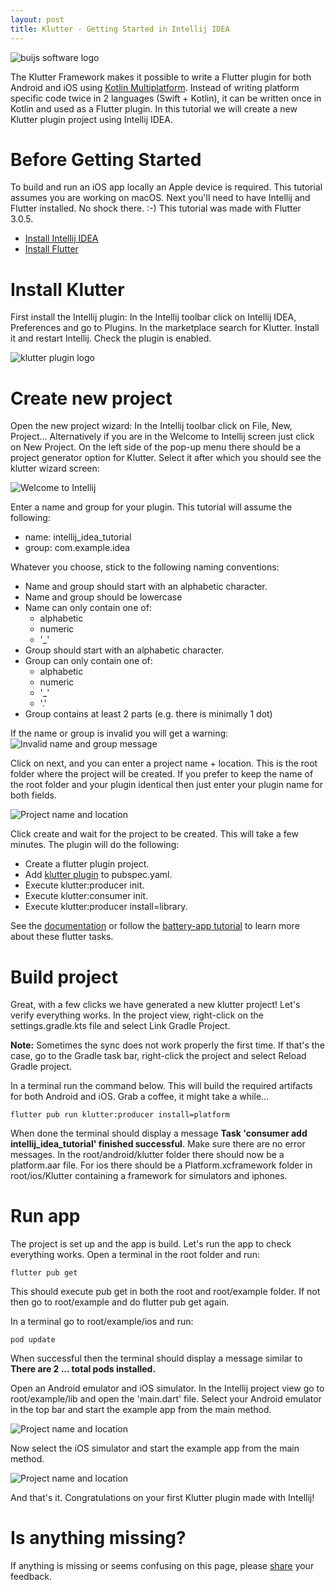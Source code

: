 ```yaml
---  
layout: post  
title: Klutter - Getting Started in Intellij IDEA
---  
```


<img src="https://github.com/buijs-dev/klutter/blob/develop/.github/assets/metadata/icon/klutter_logo.png?raw=true" alt="buijs software logo" />


The Klutter Framework makes it possible to write a Flutter plugin for both Android
and iOS using [Kotlin Multiplatform](https://kotlinlang.org/docs/multiplatform.html).
Instead of writing platform specific code twice in 2 languages (Swift + Kotlin),
it can be written once in Kotlin and used as a Flutter plugin. In this tutorial
we will create a new Klutter plugin project using Intellij IDEA.

# Before Getting Started
To build and run an iOS app locally an Apple device is required. This tutorial
assumes you are working on macOS. Next you'll need to have Intellij and Flutter installed. 
No shock there. :-) This tutorial was made with Flutter 3.0.5.
- [Install Intellij IDEA](https://www.jetbrains.com/help/idea/installation-guide.html)
- [Install Flutter](https://docs.flutter.dev/get-started/install/macos) 

# Install Klutter
First install the Intellij plugin: In the Intellij toolbar click on 
Intellij IDEA, Preferences and go to Plugins. In the marketplace search for Klutter.
Install it and restart Intellij. Check the plugin is enabled.

<img src="/Users/buijs/repos/buijsdevsite/images/klutter_3_img_0.png" alt="klutter plugin logo" />

# Create new project
Open the new project wizard: In the Intellij toolbar click on File, New, Project... 
Alternatively if you are in the Welcome to Intellij screen just click on New Project.
On the left side of the pop-up menu there should be a project generator option for Klutter.
Select it after which you should see the klutter wizard screen:

<img src="/Users/buijs/repos/buijsdevsite/images/klutter_3_img_1.png" alt="Welcome to Intellij" />

Enter a name and group for your plugin. This tutorial will assume the following:
- name: intellij_idea_tutorial
- group: com.example.idea

Whatever you choose, stick to the following naming conventions:
* Name and group should start with an alphabetic character.
* Name and group should be lowercase
* Name can only contain one of:
  * alphabetic
  * numeric
  * '_'
* Group should start with an alphabetic character.
* Group can only contain one of:
  * alphabetic
  * numeric
  * '_'
  * '.'
* Group contains at least 2 parts (e.g. there is minimally 1 dot)

If the name or group is invalid you will get a warning:</br>
<img src="/Users/buijs/repos/buijsdevsite/images/klutter_3_img_2.png" alt="Invalid name and group message" />

Click on next, and you can enter a project name + location. This is the root folder
where the project will be created. If you prefer to keep the name of the root folder
and your plugin identical then just enter your plugin name for both fields.

<img src="/Users/buijs/repos/buijsdevsite/images/klutter_3_img_3.png" alt="Project name and location" />

Click create and wait for the project to be created. This will take a few minutes. The plugin
will do the following:
- Create a flutter plugin project.
- Add [klutter plugin](https://pub.dev/packages/klutter) to pubspec.yaml.
- Execute klutter:producer init.
- Execute klutter:consumer init.
- Execute klutter:producer install=library.

See the [documentation](https://github.com/buijs-dev/klutter-dart) or follow the [battery-app  tutorial](https://buijs.dev/klutter-2/)
to learn more about these flutter tasks.

# Build project
Great, with a few clicks we have generated a new klutter project! Let's verify everything works.
In the project view, right-click on the settings.gradle.kts file and select Link Gradle Project.

**Note:**
Sometimes the sync does not work properly the first time. If that's the case, go to the Gradle task bar,
right-click the project and select Reload Gradle project.

In a terminal run the command below. This will build the required artifacts for both Android and iOS.
Grab a coffee, it might take a while...

```shell
flutter pub run klutter:producer install=platform
```

When done the terminal should display a message 
**Task 'consumer add intellij_idea_tutorial' finished successful**.
Make sure there are no error messages. In the root/android/klutter
folder there should now be a platform.aar file. For ios there
should be a Platform.xcframework folder in root/ios/Klutter containing
a framework for simulators and iphones.

# Run app
The project is set up and the app is build. Let's run the app
to check everything works. Open a terminal in the root folder 
and run:

```shell
flutter pub get
```
This should execute pub get in both the root and root/example
folder. If not then go to root/example and do flutter pub get again.

In a terminal go to root/example/ios
and run:

```shell 
pod update
```

When successful then the terminal should display a message similar
to **There are 2 ... total pods installed.**

Open an Android emulator and iOS simulator. In the Intellij
project view go to root/example/lib and open the 'main.dart' file.
Select your Android emulator in the top bar and start the example
app from the main method.

<img src="/Users/buijs/repos/buijsdevsite/images/klutter_3_img_4.png" alt="Project name and location" />

Now select the iOS simulator and start the example app from the main
method.

<img src="/Users/buijs/repos/buijsdevsite/images/klutter_3_img_5.png" alt="Project name and location" />

And that's it. Congratulations on your first Klutter plugin
made with Intellij!

# Is anything missing?
If anything is missing or seems confusing on this page, 
please [share](https://github.com/buijs-dev/klutter/issues/new/choose) your feedback.